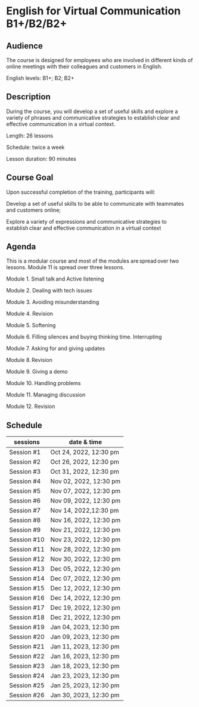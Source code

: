 # English for Virtual Communication B1+/B2/B2+

## Audience
The course is designed for employees who are involved in different kinds of online meetings with their colleagues and customers in English.

English levels: B1+; B2; B2+

## Description
During the course, you will develop a set of useful skills and explore a variety of phrases and communicative strategies to establish clear and effective communication in a virtual context.  

Length: 26 lessons

Schedule: twice a week

Lesson duration: 90 minutes

## Course Goal
Upon successful completion of the training, participants will:​

Develop a set of useful skills to be able to communicate with teammates and customers online;​

Explore a variety of expressions and communicative strategies to establish clear and effective communication in a virtual context

## Agenda
This is a modular course and most of the modules are spread over two lessons. Module 11 is spread over three lessons.  

Module 1. Small talk and Active listening   

Module 2. Dealing with tech issues   

Module 3. Avoiding misunderstanding 

Module 4.  Revision 

Module 5. Softening   

Module 6. Filling silences and buying thinking time. Interrupting

Module 7. Asking for and giving updates 

Module 8. Revision 

Module 9. Giving a demo 

Module 10. Handling problems 

Module 11. Managing discussion 

Module 12. Revision 

## Schedule
|sessions|date & time|
|---|---|
|Session #1 | Oct 24, 2022, 12:30 pm |
|Session #2 | Oct 26, 2022, 12:30 pm |
|Session #3 | Oct 31, 2022, 12:30 pm |
|Session #4 | Nov 02, 2022, 12:30 pm |
|Session #5 | Nov 07, 2022, 12:30 pm |
|Session #6 | Nov 09, 2022, 12:30 pm |
|Session #7 | Nov 14, 2022,12:30 pm |
|Session #8 | Nov 16, 2022, 12:30 pm |
|Session #9 | Nov 21, 2022, 12:30 pm |
|Session #10 | Nov 23, 2022, 12:30 pm |
|Session #11 | Nov 28, 2022, 12:30 pm |
|Session #12 | Nov 30, 2022, 12:30 pm |
|Session #13 | Dec 05, 2022, 12:30 pm |
|Session #14 | Dec 07, 2022, 12:30 pm |
|Session #15 | Dec 12, 2022, 12:30 pm |
|Session #16 | Dec 14, 2022, 12:30 pm |
|Session #17 | Dec 19, 2022, 12:30 pm |
|Session #18 | Dec 21, 2022, 12:30 pm |
|Session #19 | Jan 04, 2023, 12:30 pm |
|Session #20 | Jan 09, 2023, 12:30 pm |
|Session #21 | Jan 11, 2023, 12:30 pm |
|Session #22 | Jan 16, 2023, 12:30 pm |
|Session #23 | Jan 18, 2023, 12:30 pm |
|Session #24 | Jan 23, 2023, 12:30 pm |
|Session #25 | Jan 25, 2023, 12:30 pm |
|Session #26 | Jan 30, 2023, 12:30 pm |
